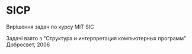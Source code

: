 # SICP
Вирішення задач по курсу MIT SIC

Задачі взято з "Структура и интерпретация компьютерных программ" Добросвет, 2006
